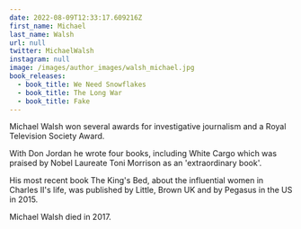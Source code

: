 ```yaml
---
date: 2022-08-09T12:33:17.609216Z
first_name: Michael
last_name: Walsh
url: null
twitter: MichaelWalsh
instagram: null
image: /images/author_images/walsh_michael.jpg
book_releases:
  - book_title: We Need Snowflakes
  - book_title: The Long War
  - book_title: Fake
---
```

Michael Walsh won several awards for investigative journalism and a Royal Television Society Award. 

With Don Jordan he wrote four books, including White Cargo which was praised by Nobel Laureate Toni Morrison as an 'extraordinary book'.

His most recent book The King's Bed, about the influential women in Charles II's life, was published by Little, Brown UK and by Pegasus in the US in 2015.

Michael Walsh died in 2017.